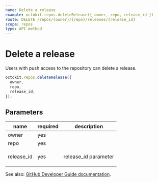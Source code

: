 ```yaml
---
name: Delete a release
example: octokit.repos.deleteRelease({ owner, repo, release_id })
route: DELETE /repos/{owner}/{repo}/releases/{release_id}
scope: repos
type: API method
---
```


# Delete a release

Users with push access to the repository can delete a release.

```js
octokit.repos.deleteRelease({
  owner,
  repo,
  release_id,
});
```

## Parameters

<table>
  <thead>
    <tr>
      <th>name</th>
      <th>required</th>
      <th>description</th>
    </tr>
  </thead>
  <tbody>
    <tr><td>owner</td><td>yes</td><td>

</td></tr>
<tr><td>repo</td><td>yes</td><td>

</td></tr>
<tr><td>release_id</td><td>yes</td><td>

release_id parameter

</td></tr>
  </tbody>
</table>

See also: [GitHub Developer Guide documentation](https://docs.github.com/rest/reference/repos#delete-a-release).
